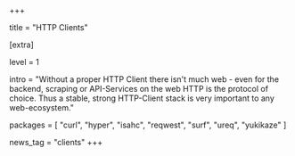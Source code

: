 +++

title = "HTTP Clients"

[extra]

level = 1

intro = "Without a proper HTTP Client there isn't much web - even for the backend, scraping or API-Services on the web HTTP is the protocol of choice. Thus a stable, strong HTTP-Client stack is very important to any web-ecosystem."

packages = [
  "curl",
  "hyper",
  "isahc",
  "reqwest",
  "surf",
  "ureq",
  "yukikaze"
]

news_tag = "clients"
+++
